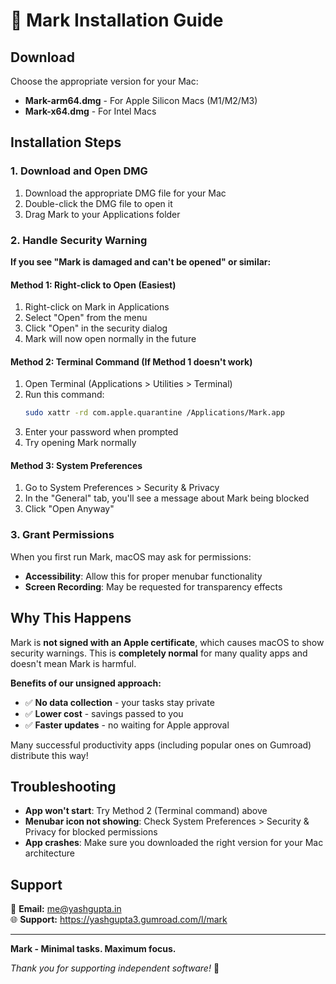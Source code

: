 # 🚀 Mark Installation Guide

## Download

Choose the appropriate version for your Mac:
- **Mark-arm64.dmg** - For Apple Silicon Macs (M1/M2/M3)
- **Mark-x64.dmg** - For Intel Macs

## Installation Steps

### 1. Download and Open DMG
1. Download the appropriate DMG file for your Mac
2. Double-click the DMG file to open it
3. Drag Mark to your Applications folder

### 2. Handle Security Warning

**If you see "Mark is damaged and can't be opened" or similar:**

#### Method 1: Right-click to Open (Easiest)
1. Right-click on Mark in Applications
2. Select "Open" from the menu
3. Click "Open" in the security dialog
4. Mark will now open normally in the future

#### Method 2: Terminal Command (If Method 1 doesn't work)
1. Open Terminal (Applications > Utilities > Terminal)
2. Run this command:
   ```bash
   sudo xattr -rd com.apple.quarantine /Applications/Mark.app
   ```
3. Enter your password when prompted
4. Try opening Mark normally

#### Method 3: System Preferences
1. Go to System Preferences > Security & Privacy
2. In the "General" tab, you'll see a message about Mark being blocked
3. Click "Open Anyway"

### 3. Grant Permissions
When you first run Mark, macOS may ask for permissions:
- **Accessibility**: Allow this for proper menubar functionality
- **Screen Recording**: May be requested for transparency effects

## Why This Happens

Mark is **not signed with an Apple certificate**, which causes macOS to show security warnings. This is **completely normal** for many quality apps and doesn't mean Mark is harmful.

**Benefits of our unsigned approach:**
- ✅ **No data collection** - your tasks stay private
- ✅ **Lower cost** - savings passed to you
- ✅ **Faster updates** - no waiting for Apple approval

Many successful productivity apps (including popular ones on Gumroad) distribute this way!

## Troubleshooting

- **App won't start**: Try Method 2 (Terminal command) above
- **Menubar icon not showing**: Check System Preferences > Security & Privacy for blocked permissions
- **App crashes**: Make sure you downloaded the right version for your Mac architecture

## Support

📧 **Email:** me@yashgupta.in  
🌐 **Support:** https://yashgupta3.gumroad.com/l/mark

---

**Mark - Minimal tasks. Maximum focus.**

*Thank you for supporting independent software!* 🙏 